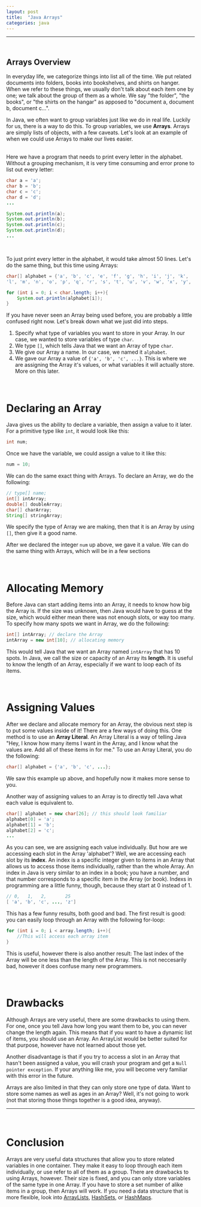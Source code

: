 ```yaml
---
layout: post
title:  "Java Arrays"
categories: java
---
```

***
## <br/> Arrays Overview

In everyday life, we categorize things into list all of the time. We put related documents into folders, books into bookshelves, and shirts on hanger. When we refer to these things, we usually don't talk about each item one by one; we talk about the group of them as a whole. We say "the folder", "the books", or "the shirts on the hangar" as apposed to "document a, document b, document c...". 

In Java, we often want to group variables just like we do in real life. Luckily for us, there is a way to do this. To group variables, we use **Arrays**. Arrays are simply lists of objects, with a few caveats. Let's look at an example of when we could use Arrays to make our lives easier.

<br/>
Here we have a program that needs to print every letter in the alphabet. Without a grouping mechanism, it is very time consuming and error prone to list out every letter:

```java
char a = 'a';
char b = 'b';
char c = 'c';
char d = 'd';
...

System.out.println(a);
System.out.println(b);
System.out.println(c);
System.out.println(d);
...
```

<br/>

To just print every letter in the alphabet, it would take almost 50 lines. Let's do the same thing, but this time using Arrays:

```java
char[] alphabet = {'a', 'b', 'c', 'e', 'f', 'g', 'h', 'i', 'j', 'k', 
'l', 'm', 'n', 'o', 'p', 'q', 'r', 's', 't', 'u', 'v', 'w', 'x', 'y', 'z'};

for (int i = 0; i < char.length; i++){
    System.out.println(alphabet[i]);
}
```

If you have never seen an Array being used before, you are probably a little confused right now. Let's break down what we just did into steps.

1. Specify what type of variables you want to store in your Array. In our case, we wanted to store variables of type `char`.
2. We type `[]`, which tells Java that we want an Array of type `char`.
3. We give our Array a name. In our case, we named it `alphabet`.
4. We gave our Array a value of `{'a', 'b', 'c', ...}`. This is where we are assigning the Array it's values, or what variables it will actually store. More on this later.


# <br/> Declaring an Array

Java gives us the ability to declare a variable, then assign a value to it later. For a primitive type like `int`, it would look like this:

```java
int num;
```

Once we have the variable, we could assign a value to it like this:

```java
num = 10;
```

We can do the same exact thing with Arrays. To declare an Array, we do the following:
```java
// type[] name;
int[] intArray;
double[] doubleArray;
char[] charArray;
String[] stringArray;
```

We specify the type of Array we are making, then that it is an Array by using `[]`, then give it a good name. 

After we declared the integer `num` up above, we gave it a value. We can do the same thing with Arrays, which will be in a few sections

# <br/> Allocating Memory

Before Java can start adding items into an Array, it needs to know how big the Array is. If the size was unknown, then Java would have to guess at the size, which would either mean there was not enough slots, or way too many. To specify how many spots we want in Array, we do the following:

```java
int[] intArray; // declare the Array
intArray = new int[10]; // allocating memory
```

This would tell Java that we want an Array named `intArray` that has 10 spots. In Java, we call the size or capacity of an Array its **length**. It is useful to know the length of an Array, especially if we want to loop each of its items.

# <br/> Assigning Values

After we declare and allocate memory for an Array, the obvious next step is to put some values inside of it! There are a few ways of doing this. One method is to use an **Array Literal**. An Array Literal is a way of telling Java "Hey, I know how many items I want in the Array, and I know what the values are. Add all of these items in for me." To use an Array Literal, you do the following:

```java
char[] alphabet = {'a', 'b', 'c', ...};
```

We saw this example up above, and hopefully now it makes more sense to you.


Another way of assigning values to an Array is to directly tell Java what each value is equivalent to. 
```java
char[] alphabet = new char[26]; // this should look familiar
alphabet[0] = 'a';
alphabet[1] = 'b';
alphabet[2] = 'c';
...
```

As you can see, we are assigning each value individually. But how are we accessing each slot in the Array 'alphabet'? Well, we are accessing each slot by its **index**. An index is a specific integer given to items in an Array that allows us to access those items individually, rather than the whole Array. An index in Java is very similar to an index in a book; you have a number, and that number corresponds to a specific item in the Array (or book). Indexs in programming are a little funny, though, because they start at 0 instead of 1. 

```java
// 0,   1,   2,       25
[ 'a', 'b', 'c', ..., 'z']
```

This has a few funny results, both good and bad. The first result is good: you can easily loop through an Array with the following for-loop:

```java
for (int i = 0; i < array.length; i++){
    //This will access each array item
}
```

This is useful, however there is also another result: The last index of the Array will be one less than the length of the Array. This is not neccesarily bad, however it does confuse many new programmers.

# <br/> Drawbacks

Although Arrays are very useful, there are some drawbacks to using them. For one, once you tell Java how long you want them to be, you can never change the length again. This means that if you want to have a dynamic list of items, you should use an Array. An ArrayList would be better suited for that purpose, however have not learned about those yet. 

Another disadvantage is that if you try to access a slot in an Array that hasn't been assigned a value, you will crash your program and get a `Null pointer exception`. If your anything like me, you will become very familiar with this error in the future.

Arrays are also limited in that they can only store one type of data. Want to store some names as well as ages in an Array? Well, it's not going to work (not that storing those things together is a good idea, anyway). 

***


# <br/> Conclusion

Arrays are very useful data structures that allow you to store related variables in one container. They make it easy to loop through each item individually, or use refer to all of them as a group. There are drawbacks to using Arrays, however. Their size is fixed, and you can only store variables of the same type in one Array. If you have to store a set number of alike items in a group, then Arrays will work. If you need a data structure that is more flexible, look into [ArrayLists](/draft-academy/java/2019/06/18/Java-ArrayLists.html), [HashSets](https://docs.oracle.com/javase/7/docs/api/java/util/HashSet.html), or [HashMaps](https://docs.oracle.com/javase/8/docs/api/java/util/HashMap.html).







